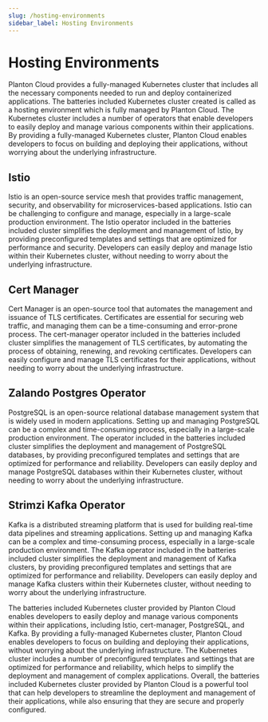 ```yaml
---
slug: /hosting-environments
sidebar_label: Hosting Environments
---
```


# Hosting Environments

Planton Cloud provides a fully-managed Kubernetes cluster that includes all the necessary components needed to run and
deploy containerized applications. The batteries included Kubernetes cluster created is called as a hosting environment
which is fully managed by Planton Cloud. The Kubernetes cluster includes a number of operators that enable developers to
easily deploy and manage various components within their applications. By providing a fully-managed Kubernetes cluster,
Planton Cloud enables developers to focus on building and deploying their applications, without worrying about the
underlying infrastructure.

## Istio

Istio is an open-source service mesh that provides traffic management, security, and observability for
microservices-based applications. Istio can be challenging to configure and manage, especially in a large-scale
production environment. The Istio operator included in the batteries included cluster simplifies the deployment and
management of Istio, by providing preconfigured templates and settings that are optimized for performance and security.
Developers can easily deploy and manage Istio within their Kubernetes cluster, without needing to worry about the
underlying infrastructure.

## Cert Manager

Cert Manager is an open-source tool that automates the management and issuance of TLS certificates. Certificates are
essential for securing web traffic, and managing them can be a time-consuming and error-prone process. The cert-manager
operator included in the batteries included cluster simplifies the management of TLS certificates, by automating the
process of obtaining, renewing, and revoking certificates. Developers can easily configure and manage TLS certificates
for their applications, without needing to worry about the underlying infrastructure.

## Zalando Postgres Operator

PostgreSQL is an open-source relational database management system that is widely used in modern applications. Setting
up and managing PostgreSQL can be a complex and time-consuming process, especially in a large-scale production
environment. The operator included in the batteries included cluster simplifies the deployment and management
of PostgreSQL databases, by providing preconfigured templates and settings that are optimized for performance and
reliability. Developers can easily deploy and manage PostgreSQL databases within their Kubernetes cluster, without
needing to worry about the underlying infrastructure.

## Strimzi Kafka Operator

Kafka is a distributed streaming platform that is used for building real-time data pipelines and streaming applications.
Setting up and managing Kafka can be a complex and time-consuming process, especially in a large-scale production
environment. The Kafka operator included in the batteries included cluster simplifies the deployment and management of
Kafka clusters, by providing preconfigured templates and settings that are optimized for performance and reliability.
Developers can easily deploy and manage Kafka clusters within their Kubernetes cluster, without needing to worry about
the underlying infrastructure.

The batteries included Kubernetes cluster provided by Planton Cloud enables developers to easily deploy and manage
various components within their applications, including Istio, cert-manager, PostgreSQL, and Kafka. By providing a
fully-managed Kubernetes cluster, Planton Cloud enables developers to focus on building and deploying their
applications, without worrying about the underlying infrastructure. The Kubernetes cluster includes a number of
preconfigured templates and settings that are optimized for performance and reliability, which helps to simplify the
deployment and management of complex applications. Overall, the batteries included Kubernetes cluster provided by
Planton Cloud is a powerful tool that can help developers to streamline the deployment and management of their
applications, while also ensuring that they are secure and properly configured.
